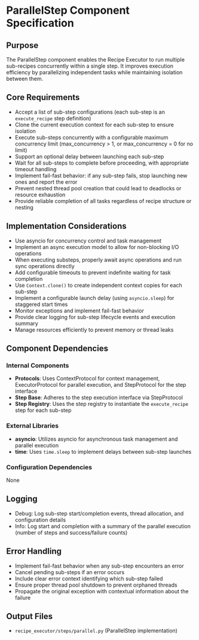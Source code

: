 # ParallelStep Component Specification

## Purpose

The ParallelStep component enables the Recipe Executor to run multiple sub-recipes concurrently within a single step. It improves execution efficiency by parallelizing independent tasks while maintaining isolation between them.

## Core Requirements

- Accept a list of sub-step configurations (each sub-step is an `execute_recipe` step definition)
- Clone the current execution context for each sub-step to ensure isolation
- Execute sub-steps concurrently with a configurable maximum concurrency limit (max_concurrency > 1, or max_concurrency = 0 for no limit)
- Support an optional delay between launching each sub-step
- Wait for all sub-steps to complete before proceeding, with appropriate timeout handling
- Implement fail-fast behavior: if any sub-step fails, stop launching new ones and report the error
- Prevent nested thread pool creation that could lead to deadlocks or resource exhaustion
- Provide reliable completion of all tasks regardless of recipe structure or nesting

## Implementation Considerations

- Use asyncio for concurrency control and task management
- Implement an async execution model to allow for non-blocking I/O operations
- When executing substeps, properly await async operations and run sync operations directly
- Add configurable timeouts to prevent indefinite waiting for task completion
- Use `Context.clone()` to create independent context copies for each sub-step
- Implement a configurable launch delay (using `asyncio.sleep`) for staggered start times
- Monitor exceptions and implement fail-fast behavior
- Provide clear logging for sub-step lifecycle events and execution summary
- Manage resources efficiently to prevent memory or thread leaks

## Component Dependencies

### Internal Components

- **Protocols**: Uses ContextProtocol for context management, ExecutorProtocol for parallel execution, and StepProtocol for the step interface
- **Step Base**: Adheres to the step execution interface via StepProtocol
- **Step Registry**: Uses the step registry to instantiate the `execute_recipe` step for each sub-step

### External Libraries

- **asyncio**: Utilizes asyncio for asynchronous task management and parallel execution
- **time**: Uses `time.sleep` to implement delays between sub-step launches

### Configuration Dependencies

None

## Logging

- Debug: Log sub-step start/completion events, thread allocation, and configuration details
- Info: Log start and completion with a summary of the parallel execution (number of steps and success/failure counts)

## Error Handling

- Implement fail-fast behavior when any sub-step encounters an error
- Cancel pending sub-steps if an error occurs
- Include clear error context identifying which sub-step failed
- Ensure proper thread pool shutdown to prevent orphaned threads
- Propagate the original exception with contextual information about the failure

## Output Files

- `recipe_executor/steps/parallel.py` (ParallelStep implementation)
